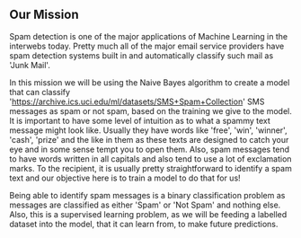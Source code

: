 ## Our Mission ##

Spam detection is one of the major applications of Machine Learning in the interwebs today. Pretty much all of the
major email service providers have spam detection systems built in and automatically classify such mail as 'Junk Mail'.

In this mission we will be using the Naive Bayes algorithm to create a model that can classify
'https://archive.ics.uci.edu/ml/datasets/SMS+Spam+Collection' SMS messages as spam or not spam,
based on the training we give to the model. It is important to have some level of intuition as to what a spammy
text message might look like. Usually they have words like 'free', 'win', 'winner', 'cash', 'prize' and the like in
them as these texts are designed to catch your eye and in some sense tempt you to open them. Also, spam messages tend
to have words written in all capitals and also tend to use a lot of exclamation marks. To the recipient, it is usually
pretty straightforward to identify a spam text and our objective here is to train a model to do that for us!

Being able to identify spam messages is a binary classification problem as messages are classified as either 'Spam' or
'Not Spam' and nothing else. Also, this is a supervised learning problem, as we will be feeding a labelled dataset
into the model, that it can learn from, to make future predictions.